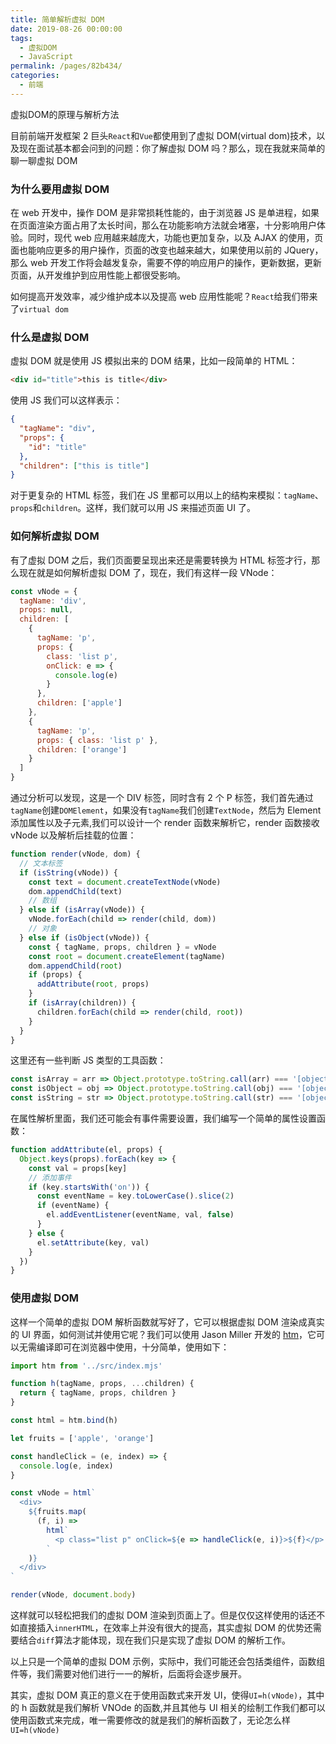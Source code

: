 ```yaml
---
title: 简单解析虚拟 DOM
date: 2019-08-26 00:00:00
tags: 
  - 虚拟DOM
  - JavaScript
permalink: /pages/82b434/
categories: 
  - 前端
---
```


虚拟DOM的原理与解析方法

<!-- more -->

目前前端开发框架 2 巨头`React`和`Vue`都使用到了虚拟 DOM(virtual dom)技术，以及现在面试基本都会问到的问题：你了解虚拟 DOM 吗？那么，现在我就来简单的聊一聊虚拟 DOM

### 为什么要用虚拟 DOM

在 web 开发中，操作 DOM 是非常损耗性能的，由于浏览器 JS 是单进程，如果在页面渲染方面占用了太长时间，那么在功能影响方法就会堵塞，十分影响用户体验。同时，现代 web 应用越来越庞大，功能也更加复杂，以及 AJAX 的使用，页面也能响应更多的用户操作，页面的改变也越来越大，如果使用以前的 JQuery，那么 web 开发工作将会越发复杂，需要不停的响应用户的操作，更新数据，更新页面，从开发维护到应用性能上都很受影响。

如何提高开发效率，减少维护成本以及提高 web 应用性能呢？`React`给我们带来了`virtual dom`

### 什么是虚拟 DOM

虚拟 DOM 就是使用 JS 模拟出来的 DOM 结果，比如一段简单的 HTML：

```html
<div id="title">this is title</div>
```

使用 JS 我们可以这样表示：

```json
{
  "tagName": "div",
  "props": {
    "id": "title"
  },
  "children": ["this is title"]
}
```

对于更复杂的 HTML 标签，我们在 JS 里都可以用以上的结构来模拟：`tagName`、`props`和`children`。这样，我们就可以用 JS 来描述页面 UI 了。

### 如何解析虚拟 DOM

有了虚拟 DOM 之后，我们页面要呈现出来还是需要转换为 HTML 标签才行，那么现在就是如何解析虚拟 DOM 了，现在，我们有这样一段 VNode：

```js
const vNode = {
  tagName: 'div',
  props: null,
  children: [
    {
      tagName: 'p',
      props: {
        class: 'list p',
        onClick: e => {
          console.log(e)
        }
      },
      children: ['apple']
    },
    {
      tagName: 'p',
      props: { class: 'list p' },
      children: ['orange']
    }
  ]
}
```

通过分析可以发现，这是一个 DIV 标签，同时含有 2 个 P 标签，我们首先通过`tagName`创建`DOMElement`，如果没有`tagName`我们创建`TextNode`，然后为 Element 添加属性以及子元素,我们可以设计一个 render 函数来解析它，render 函数接收 vNode 以及解析后挂载的位置：

```js
function render(vNode, dom) {
  // 文本标签
  if (isString(vNode)) {
    const text = document.createTextNode(vNode)
    dom.appendChild(text)
    // 数组
  } else if (isArray(vNode)) {
    vNode.forEach(child => render(child, dom))
    // 对象
  } else if (isObject(vNode)) {
    const { tagName, props, children } = vNode
    const root = document.createElement(tagName)
    dom.appendChild(root)
    if (props) {
      addAttribute(root, props)
    }
    if (isArray(children)) {
      children.forEach(child => render(child, root))
    }
  }
}
```

这里还有一些判断 JS 类型的工具函数：

```js
const isArray = arr => Object.prototype.toString.call(arr) === '[object Array]'
const isObject = obj => Object.prototype.toString.call(obj) === '[object Object]'
const isString = str => Object.prototype.toString.call(str) === '[object String]'
```

在属性解析里面，我们还可能会有事件需要设置，我们编写一个简单的属性设置函数：

```js
function addAttribute(el, props) {
  Object.keys(props).forEach(key => {
    const val = props[key]
    // 添加事件
    if (key.startsWith('on')) {
      const eventName = key.toLowerCase().slice(2)
      if (eventName) {
        el.addEventListener(eventName, val, false)
      }
    } else {
      el.setAttribute(key, val)
    }
  })
}
```

### 使用虚拟 DOM

这样一个简单的虚拟 DOM 解析函数就写好了，它可以根据虚拟 DOM 渲染成真实的 UI 界面，如何测试并使用它呢？我们可以使用 Jason Miller 开发的 [htm](https://github.com/developit/htm)，它可以无需编译即可在浏览器中使用，十分简单，使用如下：

```js
import htm from '../src/index.mjs'

function h(tagName, props, ...children) {
  return { tagName, props, children }
}

const html = htm.bind(h)

let fruits = ['apple', 'orange']

const handleClick = (e, index) => {
  console.log(e, index)
}

const vNode = html`
  <div>
    ${fruits.map(
      (f, i) =>
        html`
          <p class="list p" onClick=${e => handleClick(e, i)}>${f}</p>
        `
    )}
  </div>
`

render(vNode, document.body)
```

这样就可以轻松把我们的虚拟 DOM 渲染到页面上了。但是仅仅这样使用的话还不如直接插入`innerHTML`，在效率上并没有很大的提高，其实虚拟 DOM 的优势还需要结合`diff`算法才能体现，现在我们只是实现了虚拟 DOM 的解析工作。

以上只是一个简单的虚拟 DOM 示例，实际中，我们可能还会包括类组件，函数组件等，我们需要对他们进行一一的解析，后面将会逐步展开。

其实，虚拟 DOM 真正的意义在于使用函数式来开发 UI，使得`UI=h(vNode)`，其中的 h 函数就是我们解析 VNOde 的函数,并且其他与 UI 相关的绘制工作我们都可以使用函数式来完成，唯一需要修改的就是我们的解析函数了，无论怎么样`UI=h(vNode)`
